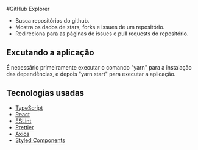 #GitHub Explorer
* Busca repositórios do github.
* Mostra os dados de stars, forks e issues de um repositório. 
* Redireciona para as páginas de issues e pull requests do repositório.



## Excutando a aplicação
É necessário primeiramente executar o comando "yarn" para a instalação das dependências, e depois "yarn start" para executar a aplicação.

## Tecnologias usadas

* <a href="https://www.typescriptlang.org/">TypeScript</a>
* <a href="https://pt-br.reactjs.org/">React</a>
* <a href="https://eslint.org/">ESLint</a>
* <a href="https://prettier.io/">Prettier</a>
* <a href="https://github.com/axios/axios">Axios</a>
* <a href="https://styled-components.com/">Styled Components</a>

